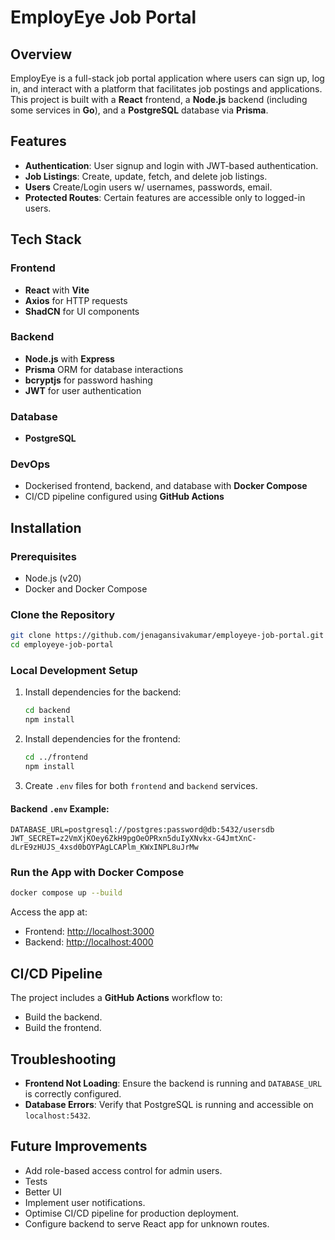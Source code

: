 
# EmployEye Job Portal

## Overview
EmployEye is a full-stack job portal application where users can sign up, log in, and interact with a platform that facilitates job postings and applications. This project is built with a **React** frontend, a **Node.js** backend (including some services in **Go**), and a **PostgreSQL** database via **Prisma**.

## Features
- **Authentication**: User signup and login with JWT-based authentication.
- **Job Listings**: Create, update, fetch, and delete job listings.
- **Users** Create/Login users w/ usernames, passwords, email.
- **Protected Routes**: Certain features are accessible only to logged-in users.

## Tech Stack
### Frontend
- **React** with **Vite**
- **Axios** for HTTP requests
- **ShadCN** for UI components

### Backend
- **Node.js** with **Express**
- **Prisma** ORM for database interactions
- **bcryptjs** for password hashing
- **JWT** for user authentication

### Database
- **PostgreSQL**

### DevOps
- Dockerised frontend, backend, and database with **Docker Compose**
- CI/CD pipeline configured using **GitHub Actions**

## Installation
### Prerequisites
- Node.js (v20)
- Docker and Docker Compose

### Clone the Repository
```bash
git clone https://github.com/jenagansivakumar/employeye-job-portal.git
cd employeye-job-portal
```

### Local Development Setup
1. Install dependencies for the backend:
   ```bash
   cd backend
   npm install
   ```
2. Install dependencies for the frontend:
   ```bash
   cd ../frontend
   npm install
   ```
3. Create `.env` files for both `frontend` and `backend` services.

#### Backend `.env` Example:
```env
DATABASE_URL=postgresql://postgres:password@db:5432/usersdb
JWT_SECRET=z2VmXjKOey6ZkH9pgOeOPRxn5duIyXNvkx-G4JmtXnC-dLrE9zHUJS_4xsd0bOYPAgLCAPlm_KWxINPL8uJrMw
```

### Run the App with Docker Compose
```bash
docker compose up --build
```
Access the app at:
- Frontend: [http://localhost:3000](http://localhost:3000)
- Backend: [http://localhost:4000](http://localhost:4000)

## CI/CD Pipeline
The project includes a **GitHub Actions** workflow to:
- Build the backend.
- Build the frontend.


## Troubleshooting
- **Frontend Not Loading**: Ensure the backend is running and `DATABASE_URL` is correctly configured.
- **Database Errors**: Verify that PostgreSQL is running and accessible on `localhost:5432`.

## Future Improvements
- Add role-based access control for admin users.
- Tests
- Better UI
- Implement user notifications.
- Optimise CI/CD pipeline for production deployment.
- Configure backend to serve React app for unknown routes.

